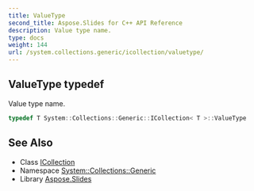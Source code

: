 ```yaml
---
title: ValueType
second_title: Aspose.Slides for C++ API Reference
description: Value type name.
type: docs
weight: 144
url: /system.collections.generic/icollection/valuetype/
---
```

## ValueType typedef


Value type name.

```cpp
typedef T System::Collections::Generic::ICollection< T >::ValueType
```

## See Also

* Class [ICollection](../)
* Namespace [System::Collections::Generic](../../)
* Library [Aspose.Slides](../../../)